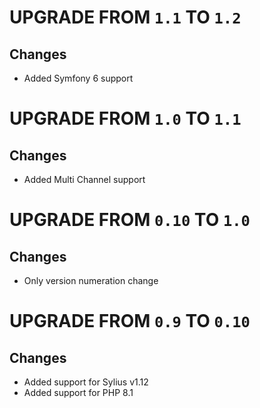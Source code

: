 # UPGRADE FROM `1.1` TO `1.2`

## Changes
* Added Symfony 6 support

# UPGRADE FROM `1.0` TO `1.1`

## Changes
* Added Multi Channel support

# UPGRADE FROM `0.10` TO `1.0`

## Changes
* Only version numeration change

# UPGRADE FROM `0.9` TO `0.10`

## Changes
* Added support for Sylius v1.12
* Added support for PHP 8.1
